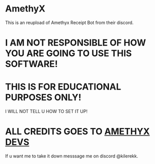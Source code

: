 # AmethyX
This is an reupload of Amethyx Receipt Bot from their discord.
# I AM NOT RESPONSIBLE OF HOW YOU ARE GOING TO USE THIS SOFTWARE! 
# THIS IS FOR EDUCATIONAL PURPOSES ONLY! 
I WILL NOT TELL U HOW TO SET IT UP!
# ALL CREDITS GOES TO [AMETHYX DEVS](https://amethyx.net/)
If u want me to take it down messsage me on discord @kilerekk.
